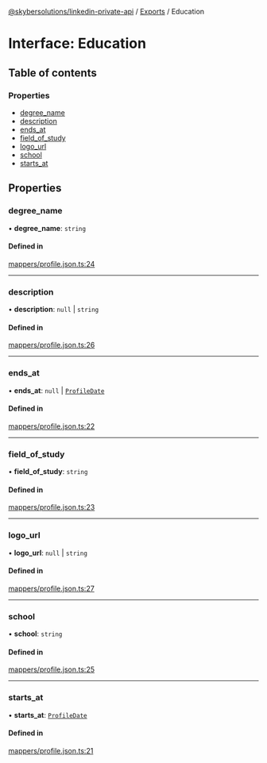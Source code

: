 [@skybersolutions/linkedin-private-api](../README.md) / [Exports](../modules.md) / Education

# Interface: Education

## Table of contents

### Properties

- [degree\_name](Education.md#degree_name)
- [description](Education.md#description)
- [ends\_at](Education.md#ends_at)
- [field\_of\_study](Education.md#field_of_study)
- [logo\_url](Education.md#logo_url)
- [school](Education.md#school)
- [starts\_at](Education.md#starts_at)

## Properties

### degree\_name

• **degree\_name**: `string`

#### Defined in

[mappers/profile.json.ts:24](https://github.com/SkyberSolutions/linkedin-private-api/blob/c247a0c/src/mappers/profile.json.ts#L24)

___

### description

• **description**: ``null`` \| `string`

#### Defined in

[mappers/profile.json.ts:26](https://github.com/SkyberSolutions/linkedin-private-api/blob/c247a0c/src/mappers/profile.json.ts#L26)

___

### ends\_at

• **ends\_at**: ``null`` \| [`ProfileDate`](ProfileDate.md)

#### Defined in

[mappers/profile.json.ts:22](https://github.com/SkyberSolutions/linkedin-private-api/blob/c247a0c/src/mappers/profile.json.ts#L22)

___

### field\_of\_study

• **field\_of\_study**: `string`

#### Defined in

[mappers/profile.json.ts:23](https://github.com/SkyberSolutions/linkedin-private-api/blob/c247a0c/src/mappers/profile.json.ts#L23)

___

### logo\_url

• **logo\_url**: ``null`` \| `string`

#### Defined in

[mappers/profile.json.ts:27](https://github.com/SkyberSolutions/linkedin-private-api/blob/c247a0c/src/mappers/profile.json.ts#L27)

___

### school

• **school**: `string`

#### Defined in

[mappers/profile.json.ts:25](https://github.com/SkyberSolutions/linkedin-private-api/blob/c247a0c/src/mappers/profile.json.ts#L25)

___

### starts\_at

• **starts\_at**: [`ProfileDate`](ProfileDate.md)

#### Defined in

[mappers/profile.json.ts:21](https://github.com/SkyberSolutions/linkedin-private-api/blob/c247a0c/src/mappers/profile.json.ts#L21)
